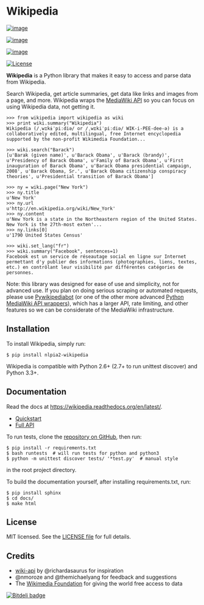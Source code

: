 # Wikipedia

[![image](https://travis-ci.org/goldsmith/Wikipedia.png?branch=master)](https://travis-ci.org/goldsmith/Wikipedia)

[![image](https://pypip.in/d/wikipedia/badge.png)](https://crate.io/packages/wikipedia)

[![image](https://pypip.in/v/wikipedia/badge.png)](https://crate.io/packages/wikipedia)

[![License](https://pypip.in/license/wikipedia/badge.png)](https://pypi.python.org/pypi/wikipedia/)

**Wikipedia** is a Python library that makes it easy to access and parse
data from Wikipedia.

Search Wikipedia, get article summaries, get data like links and images
from a page, and more. Wikipedia wraps the [MediaWiki
API](https://www.mediawiki.org/wiki/API) so you can focus on using
Wikipedia data, not getting it.

``` {.python}
>>> from wikipedia import wikipedia as wiki
>>> print wiki.summary("Wikipedia")
Wikipedia (/ˌwɪkɨˈpiːdiə/ or /ˌwɪkiˈpiːdiə/ WIK-i-PEE-dee-ə) is a collaboratively edited, multilingual, free Internet encyclopedia supported by the non-profit Wikimedia Foundation...

>>> wiki.search("Barack")
[u'Barak (given name)', u'Barack Obama', u'Barack (brandy)', u'Presidency of Barack Obama', u'Family of Barack Obama', u'First inauguration of Barack Obama', u'Barack Obama presidential campaign, 2008', u'Barack Obama, Sr.', u'Barack Obama citizenship conspiracy theories', u'Presidential transition of Barack Obama']

>>> ny = wiki.page("New York")
>>> ny.title
u'New York'
>>> ny.url
u'http://en.wikipedia.org/wiki/New_York'
>>> ny.content
u'New York is a state in the Northeastern region of the United States. New York is the 27th-most exten'...
>>> ny.links[0]
u'1790 United States Census'

>>> wiki.set_lang("fr")
>>> wiki.summary("Facebook", sentences=1)
Facebook est un service de réseautage social en ligne sur Internet permettant d'y publier des informations (photographies, liens, textes, etc.) en contrôlant leur visibilité par différentes catégories de personnes.
```

Note: this library was designed for ease of use and simplicity, not for
advanced use. If you plan on doing serious scraping or automated
requests, please use
[Pywikipediabot](http://www.mediawiki.org/wiki/Manual:Pywikipediabot)
(or one of the other more advanced [Python MediaWiki API
wrappers](http://en.wikipedia.org/wiki/Wikipedia:Creating_a_bot#Python)),
which has a larger API, rate limiting, and other features so we can be
considerate of the MediaWiki infrastructure.

## Installation

To install Wikipedia, simply run:

    $ pip install nlpia2-wikipedia

Wikipedia is compatible with Python 2.6+ (2.7+ to run unittest discover)
and Python 3.3+.

## Documentation

Read the docs at <https://wikipedia.readthedocs.org/en/latest/>.

-   [Quickstart](https://wikipedia.readthedocs.org/en/latest/quickstart.html)
-   [Full API](https://wikipedia.readthedocs.org/en/latest/code.html)

To run tests, clone the [repository on
GitHub](https://github.com/goldsmith/Wikipedia), then run:

    $ pip install -r requirements.txt
    $ bash runtests  # will run tests for python and python3
    $ python -m unittest discover tests/ '*test.py'  # manual style

in the root project directory.

To build the documentation yourself, after installing requirements.txt,
run:

    $ pip install sphinx
    $ cd docs/
    $ make html

## License

MIT licensed. See the [LICENSE
file](https://github.com/goldsmith/Wikipedia/blob/master/LICENSE) for
full details.

## Credits

-   [wiki-api](https://github.com/richardasaurus/wiki-api) by
    \@richardasaurus for inspiration
-   \@nmoroze and \@themichaelyang for feedback and suggestions
-   The [Wikimedia Foundation](http://wikimediafoundation.org/wiki/Home)
    for giving the world free access to data

[![Bitdeli badge](https://d2weczhvl823v0.cloudfront.net/goldsmith/wikipedia/trend.png)](https://bitdeli.com/free)
